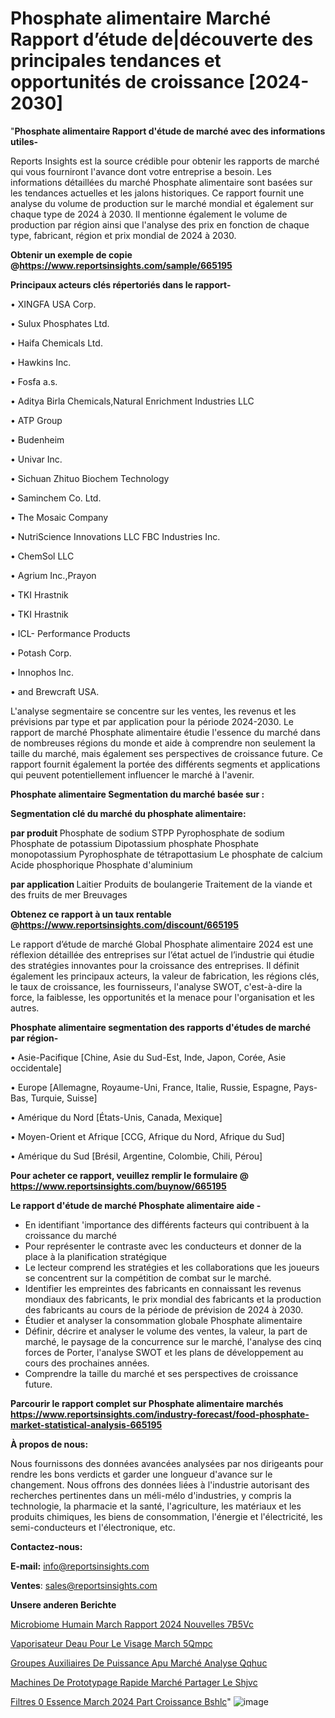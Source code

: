# Phosphate alimentaire Marché Rapport d’étude de|découverte des principales tendances et opportunités de croissance [2024-2030]

"<strong>Phosphate alimentaire Rapport d'étude de marché avec des informations utiles-</strong>

Reports Insights est la source crédible pour obtenir les rapports de marché qui vous fourniront l'avance dont votre entreprise a besoin. Les informations détaillées du marché Phosphate alimentaire sont basées sur les tendances actuelles et les jalons historiques. Ce rapport fournit une analyse du volume de production sur le marché mondial et également sur chaque type de 2024 à 2030. Il mentionne également le volume de production par région ainsi que l'analyse des prix en fonction de chaque type, fabricant, région et prix mondial de 2024 à 2030.

<strong><b>Obtenir un exemple de copie @</b></strong><a href=https://www.reportsinsights.com/sample/665195><strong><b>https://www.reportsinsights.com/sample/665195</b></strong></a>

<b>Principaux acteurs clés répertoriés dans le rapport-</b>

<b> </b>• XINGFA USA Corp.

•  Sulux Phosphates Ltd.

• Haifa Chemicals Ltd.

• Hawkins Inc.

• Fosfa a.s.

• Aditya Birla Chemicals,Natural Enrichment Industries LLC

• ATP Group

• Budenheim

• Univar Inc.

• Sichuan Zhituo Biochem Technology

• Saminchem Co. Ltd.

• The Mosaic Company

• NutriScience Innovations LLC FBC Industries Inc.

• ChemSol LLC

• Agrium Inc.,Prayon

• TKI Hrastnik

• TKI Hrastnik

•  ICL- Performance Products

• Potash Corp.

• Innophos Inc.

• and Brewcraft USA.

L'analyse segmentaire se concentre sur les ventes, les revenus et les prévisions par type et par application pour la période 2024-2030. Le rapport de marché Phosphate alimentaire étudie l'essence du marché dans de nombreuses régions du monde et aide à comprendre non seulement la taille du marché, mais également ses perspectives de croissance future. Ce rapport fournit également la portée des différents segments et applications qui peuvent potentiellement influencer le marché à l'avenir.

<strong>Phosphate alimentaire Segmentation du marché basée sur :</strong>

<strong> Segmentation clé du marché du phosphate alimentaire: </strong>

<strong> par produit </strong>
Phosphate de sodium
STPP
Pyrophosphate de sodium
Phosphate de potassium
Dipotassium phosphate
Phosphate monopotassium
Pyrophosphate de tétrapottasium
Le phosphate de calcium
Acide phosphorique
Phosphate d'aluminium

<strong> par application </strong>
Laitier
Produits de boulangerie
Traitement de la viande et des fruits de mer
Breuvages

<strong><b>Obtenez ce rapport à un taux rentable @</b></strong><a href=https://www.reportsinsights.com/discount/665195><strong><b>https://www.reportsinsights.com/discount/665195</b></strong></a>

Le rapport d’étude de marché Global Phosphate alimentaire 2024 est une réflexion détaillée des entreprises sur l’état actuel de l’industrie qui étudie des stratégies innovantes pour la croissance des entreprises. Il définit également les principaux acteurs, la valeur de fabrication, les régions clés, le taux de croissance, les fournisseurs, l'analyse SWOT, c'est-à-dire la force, la faiblesse, les opportunités et la menace pour l'organisation et les autres.

<strong>Phosphate alimentaire segmentation des rapports d'études de marché par région-</strong>

• Asie-Pacifique [Chine, Asie du Sud-Est, Inde, Japon, Corée, Asie occidentale]

• Europe [Allemagne, Royaume-Uni, France, Italie, Russie, Espagne, Pays-Bas, Turquie, Suisse]

• Amérique du Nord [États-Unis, Canada, Mexique]

• Moyen-Orient et Afrique [CCG, Afrique du Nord, Afrique du Sud]

• Amérique du Sud [Brésil, Argentine, Colombie, Chili, Pérou]

<strong>Pour acheter ce rapport, veuillez remplir le formulaire @   <a href=https://www.reportsinsights.com/buynow/665195>https://www.reportsinsights.com/buynow/665195</a></strong>

<strong>Le rapport d'étude de marché Phosphate alimentaire aide -</strong>
<ul>
  <li>En identifiant 'importance des différents facteurs qui contribuent à la croissance du marché</li>
  <li>Pour représenter le contraste avec les conducteurs et donner de la place à la planification stratégique</li>
  <li>Le lecteur comprend les stratégies et les collaborations que les joueurs se concentrent sur la compétition de combat sur le marché.</li>
  <li>Identifier les empreintes des fabricants en connaissant les revenus mondiaux des fabricants, le prix mondial des fabricants et la production des fabricants au cours de la période de prévision de 2024 à 2030.</li>
  <li>Étudier et analyser la consommation globale Phosphate alimentaire</li>
  <li>Définir, décrire et analyser le volume des ventes, la valeur, la part de marché, le paysage de la concurrence sur le marché, l'analyse des cinq forces de Porter, l'analyse SWOT et les plans de développement au cours des prochaines années.</li>
  <li>Comprendre la taille du marché et ses perspectives de croissance future.</li>
</ul>

<strong>Parcourir le rapport complet sur Phosphate alimentaire marchés <a href=https://www.reportsinsights.com/industry-forecast/food-phosphate-market-statistical-analysis-665195>https://www.reportsinsights.com/industry-forecast/food-phosphate-market-statistical-analysis-665195</a></strong>

<strong>À propos de nous:</strong>

Nous fournissons des données avancées analysées par nos dirigeants pour rendre les bons verdicts et garder une longueur d'avance sur le changement. Nous offrons des données liées à l'industrie autorisant des recherches pertinentes dans un méli-mélo d'industries, y compris la technologie, la pharmacie et la santé, l'agriculture, les matériaux et les produits chimiques, les biens de consommation, l'énergie et l'électricité, les semi-conducteurs et l'électronique, etc.

<strong>Contactez-nous:</strong>

<strong>E-mail:</strong> <a href=mailto:info@reportsinsights.com>info@reportsinsights.com</a>

<strong>Ventes</strong>: <a href=mailto:sales@reportsinsights.com>sales@reportsinsights.com</a>

<strong>Unsere anderen Berichte</strong>

<a href=https://www.linkedin.com/pulse/microbiome-humain-march%C3%A9-rapport-2024-nouvelles-7b5vc/>Microbiome Humain March Rapport 2024 Nouvelles 7B5Vc</a>

<a href=https://www.linkedin.com/pulse/vaporisateur-deau-pour-le-visage-march%C3%A9-5qmpc/>Vaporisateur Deau Pour Le Visage March 5Qmpc</a>

<a href=https://www.linkedin.com/pulse/groupes-auxiliaires-de-puissance-apu-marché-analyse-qqhuc/>Groupes Auxiliaires De Puissance Apu Marché Analyse Qqhuc</a>

<a href=https://www.linkedin.com/pulse/machines-de-prototypage-rapide-marché-partager-le-shjvc/>Machines De Prototypage Rapide Marché Partager Le Shjvc</a>

<a href=https://www.linkedin.com/pulse/filtres-%C3%A0-essence-march%C3%A9-2024-part-croissance-bshlc/>Filtres  0 Essence March 2024 Part Croissance Bshlc</a>"
![image](https://github.com/daminid12/RImarketdynamics/assets/158430485/7c9cfaaf-ae28-44f3-bc97-9fa5cf20092d)
